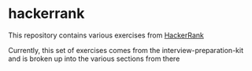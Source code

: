 # hackerrank
This repository contains various exercises from [HackerRank](https://www.hackerrank.com)

Currently, this set of exercises comes from the interview-preparation-kit and is broken up into the various sections from there

